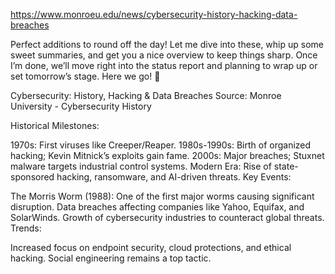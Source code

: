 https://www.monroeu.edu/news/cybersecurity-history-hacking-data-breaches


Perfect additions to round off the day! Let me dive into these, whip up some sweet summaries, and get you a nice overview to keep things sharp. Once I’m done, we’ll move right into the status report and planning to wrap up or set tomorrow’s stage. Here we go! 🚀

Cybersecurity: History, Hacking & Data Breaches
Source: Monroe University - Cybersecurity History

Historical Milestones:

1970s: First viruses like Creeper/Reaper.
1980s-1990s: Birth of organized hacking; Kevin Mitnick’s exploits gain fame.
2000s: Major breaches; Stuxnet malware targets industrial control systems.
Modern Era: Rise of state-sponsored hacking, ransomware, and AI-driven threats.
Key Events:

The Morris Worm (1988): One of the first major worms causing significant disruption.
Data breaches affecting companies like Yahoo, Equifax, and SolarWinds.
Growth of cybersecurity industries to counteract global threats.
Trends:

Increased focus on endpoint security, cloud protections, and ethical hacking.
Social engineering remains a top tactic.